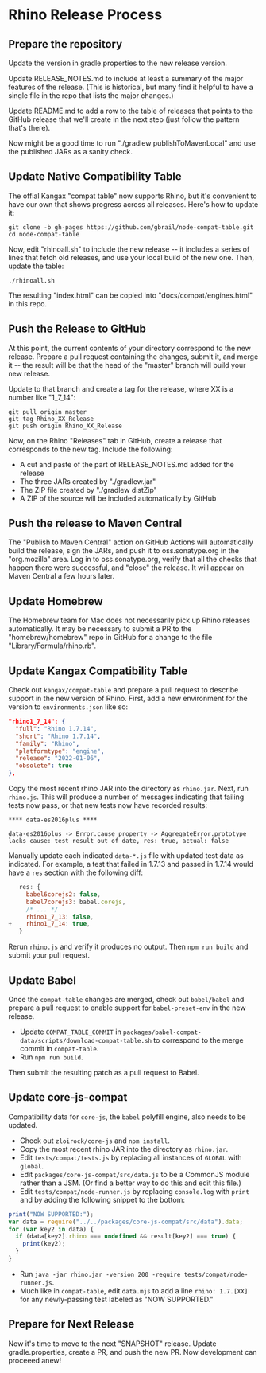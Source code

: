 # Rhino Release Process

## Prepare the repository

Update the version in gradle.properties to the new release version.

Update RELEASE_NOTES.md to include at least a summary of the major features
of the release. (This is historical, but many find it helpful to have a single
file in the repo that lists the major changes.)

Update README.md to add a row to the table of releases that points to the
GitHub release that we'll create in the next step (just follow the pattern
that's there).

Now might be a good time to run "./gradlew publishToMavenLocal" and use the
published JARs as a sanity check.

## Update Native Compatibility Table

The offial Kangax "compat table" now supports Rhino, but it's convenient
to have our own that shows progress across all releases. Here's how to
update it:

    git clone -b gh-pages https://github.com/gbrail/node-compat-table.git
    cd node-compat-table
    
Now, edit "rhinoall.sh" to include the new release -- it includes a series
of lines that fetch old releases, and use your local build of the new one.
Then, update the table:

    ./rhinoall.sh

The resulting "index.html" can be copied into "docs/compat/engines.html" in 
this repo.


## Push the Release to GitHub
At this point, the current contents of your directory correspond to the 
new release. Prepare a pull request containing the changes, submit it,
and merge it -- the result will be that the head of the "master" branch
will build your new release.

Update to that branch and create a tag for the release, where XX is a number
like "1_7_14":

    git pull origin master
    git tag Rhino_XX_Release
    git push origin Rhino_XX_Release

Now, on the Rhino "Releases" tab in GitHub, create a release that corresponds
to the new tag. Include the following:

* A cut and paste of the part of RELEASE_NOTES.md added for the release
* The three JARs created by "./gradlew.jar"
* The ZIP file created by "./gradlew distZip"
* A ZIP of the source will be included automatically by GitHub

## Push the release to Maven Central

The "Publish to Maven Central" action on GitHub Actions will automatically
build the release, sign the JARs, and push it to oss.sonatype.org in the
"org.mozilla" area. Log in to oss.sonatype.org, verify that all the checks
that happen there were successful, and "close" the release. It will appear
on Maven Central a few hours later.

## Update Homebrew

The Homebrew team for Mac does not necessarily pick up Rhino releases 
automatically. It may be necessary to submit a PR to the "homebrew/homebrew"
repo in GitHub for a change to the file "Library/Formula/rhino.rb".

## Update Kangax Compatibility Table

Check out `kangax/compat-table` and prepare a pull request to describe
support in the new version of Rhino. First, add a new environment for the
version to `environments.json` like so:

```json
"rhino1_7_14": {
  "full": "Rhino 1.7.14",
  "short": "Rhino 1.7.14",
  "family": "Rhino",
  "platformtype": "engine",
  "release": "2022-01-06",
  "obsolete": true
},
```

Copy the most recent rhino JAR into the directory as `rhino.jar`. Next, run
`rhino.js`. This will produce a number of messages indicating that failing
tests now pass, or that new tests now have recorded results:

    **** data-es2016plus ****

    data-es2016plus -> Error.cause property -> AggregateError.prototype lacks cause: test result out of date, res: true, actual: false

Manually update each indicated `data-*.js` file with updated test data as
indicated. For example, a test that failed in 1.7.13 and passed in 1.7.14
would have a `res` section with the following diff:

```javascript
   res: {
     babel6corejs2: false,
     babel7corejs3: babel.corejs,
     /* ... */
     rhino1_7_13: false,
+    rhino1_7_14: true,
   }
```

Rerun `rhino.js` and verify it produces no output. Then `npm run build` and
submit your pull request.

## Update Babel

Once the `compat-table` changes are merged, check out `babel/babel` and prepare
a pull request to enable support for `babel-preset-env` in the new release.

* Update `COMPAT_TABLE_COMMIT` in `packages/babel-compat-data/scripts/download-compat-table.sh`
to correspond to the merge commit in `compat-table`.
* Run `npm run build`.

Then submit the resulting patch as a pull request to Babel.

## Update core-js-compat

Compatibility data for `core-js`, the `babel` polyfill engine, also needs to
be updated.

* Check out `zloirock/core-js` and `npm install`.
* Copy the most recent rhino JAR into the directory as `rhino.jar`.
* Edit `tests/compat/tests.js` by replacing all instances of `GLOBAL` with
`global`.
* Edit `packages/core-js-compat/src/data.js` to be a CommonJS module rather
than a JSM. (Or find a better way to do this and edit this file.)
* Edit `tests/compat/node-runner.js` by replacing `console.log` with `print`
and by adding the following snippet to the bottom:

```javascript
print("NOW SUPPORTED:");
var data = require("../../packages/core-js-compat/src/data").data;
for (var key2 in data) {
  if (data[key2].rhino === undefined && result[key2] === true) {
    print(key2);
  }
}
```

* Run `java -jar rhino.jar -version 200 -require tests/compat/node-runner.js`.
* Much like in `compat-table`, edit `data.mjs` to add a line `rhino: 1.7.[XX]`
for any newly-passing test labeled as "NOW SUPPORTED."

## Prepare for Next Release

Now it's time to move to the next "SNAPSHOT" release. Update gradle.properties,
create a PR, and push the new PR. Now development can proceeed anew!

